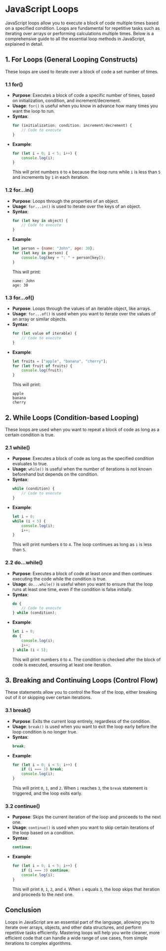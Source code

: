 # JavaScript Loops

JavaScript loops allow you to execute a block of code multiple times based on a specified condition. Loops are fundamental for repetitive tasks such as iterating over arrays or performing calculations multiple times. Below is a comprehensive guide to all the essential loop methods in JavaScript, explained in detail.

## 1. For Loops (General Looping Constructs)
These loops are used to iterate over a block of code a set number of times.

### 1.1 for()
- **Purpose**: Executes a block of code a specific number of times, based on initialization, condition, and increment/decrement.
- **Usage**: `for()` is useful when you know in advance how many times you want the loop to run.
- **Syntax**:
  ```javascript
  for (initialization; condition; increment/decrement) {
      // Code to execute
  }
  ```
- **Example**:
  ```javascript
  for (let i = 0; i < 5; i++) {
      console.log(i);
  }
  ```
  This will print numbers `0` to `4` because the loop runs while `i` is less than `5` and increments by `1` in each iteration.

### 1.2 for...in()
- **Purpose**: Loops through the properties of an object.
- **Usage**: `for...in()` is used to iterate over the keys of an object.
- **Syntax**:
  ```javascript
  for (let key in object) {
      // Code to execute
  }
  ```
- **Example**:
  ```javascript
  let person = {name: "John", age: 30};
  for (let key in person) {
      console.log(key + ": " + person[key]);
  }
  ```
  This will print:
  ```
  name: John
  age: 30
  ```

### 1.3 for...of()
- **Purpose**: Loops through the values of an iterable object, like arrays.
- **Usage**: `for...of()` is used when you want to iterate over the values of an array or similar objects.
- **Syntax**:
  ```javascript
  for (let value of iterable) {
      // Code to execute
  }
  ```
- **Example**:
  ```javascript
  let fruits = ["apple", "banana", "cherry"];
  for (let fruit of fruits) {
      console.log(fruit);
  }
  ```
  This will print:
  ```
  apple
  banana
  cherry
  ```

## 2. While Loops (Condition-based Looping)
These loops are used when you want to repeat a block of code as long as a certain condition is true.

### 2.1 while()
- **Purpose**: Executes a block of code as long as the specified condition evaluates to true.
- **Usage**: `while()` is useful when the number of iterations is not known beforehand but depends on the condition.
- **Syntax**:
  ```javascript
  while (condition) {
      // Code to execute
  }
  ```
- **Example**:
  ```javascript
  let i = 0;
  while (i < 5) {
      console.log(i);
      i++;
  }
  ```
  This will print numbers `0` to `4`. The loop continues as long as `i` is less than `5`.

### 2.2 do...while()
- **Purpose**: Executes a block of code at least once and then continues executing the code while the condition is true.
- **Usage**: `do...while()` is useful when you want to ensure that the loop runs at least one time, even if the condition is false initially.
- **Syntax**:
  ```javascript
  do {
      // Code to execute
  } while (condition);
  ```
- **Example**:
  ```javascript
  let i = 0;
  do {
      console.log(i);
      i++;
  } while (i < 5);
  ```
  This will print numbers `0` to `4`. The condition is checked after the block of code is executed, ensuring at least one iteration.

## 3. Breaking and Continuing Loops (Control Flow)
These statements allow you to control the flow of the loop, either breaking out of it or skipping over certain iterations.

### 3.1 break()
- **Purpose**: Exits the current loop entirely, regardless of the condition.
- **Usage**: `break()` is used when you want to exit the loop early before the loop condition is no longer true.
- **Syntax**:
  ```javascript
  break;
  ```
- **Example**:
  ```javascript
  for (let i = 0; i < 5; i++) {
      if (i === 3) break;
      console.log(i);
  }
  ```
  This will print `0`, `1`, and `2`. When `i` reaches `3`, the `break` statement is triggered, and the loop exits early.

### 3.2 continue()
- **Purpose**: Skips the current iteration of the loop and proceeds to the next one.
- **Usage**: `continue()` is used when you want to skip certain iterations of the loop based on a condition.
- **Syntax**:
  ```javascript
  continue;
  ```
- **Example**:
  ```javascript
  for (let i = 0; i < 5; i++) {
      if (i === 3) continue;
      console.log(i);
  }
  ```
  This will print `0`, `1`, `2`, and `4`. When `i` equals `3`, the loop skips that iteration and proceeds to the next one.

## Conclusion
Loops in JavaScript are an essential part of the language, allowing you to iterate over arrays, objects, and other data structures, and perform repetitive tasks efficiently. Mastering loops will help you write cleaner, more efficient code that can handle a wide range of use cases, from simple iterations to complex algorithms.
